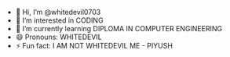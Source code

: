 - 👋 Hi, I’m @whitedevil0703
- 👀 I’m interested in CODING
- 🌱 I’m currently learning DIPLOMA IN COMPUTER ENGINEERING
- 😄 Pronouns: WHITEDEVIL
- ⚡ Fun fact: I AM NOT WHITEDEVIL ME - PIYUSH 

<!---
whitedevil0703/whitedevil0703 is a ✨ special ✨ repository because its `README.md` (this file) appears on your GitHub profile.
You can click the Preview link to take a look at your changes.
--->
